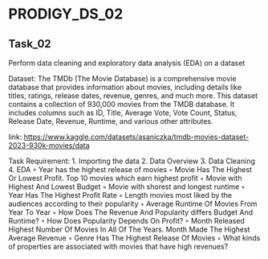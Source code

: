 # PRODIGY_DS_02

## Task_02

Perform data cleaning and exploratory data analysis (EDA) on a dataset

Dataset: The TMDb (The Movie Database) is a comprehensive movie database that provides information about movies, including details like titles, ratings, release dates, revenue, genres, and much more. This dataset contains a collection of 930,000 movies from the TMDB database. It includes columns such as ID, Title, Average Vote, Vote Count, Status, Release Date, Revenue, Runtime, and various other attributes.

link: https://www.kaggle.com/datasets/asaniczka/tmdb-movies-dataset-2023-930k-movies/data

Task Requirement:
    1. Importing the data
    2. Data Overview
    3. Data Cleaning
    4. EDA
        ◦ Year has the highest release of movies
        ◦ Movie Has The Highest Or Lowest Profit. Top 10 movies which earn highest profit
        ◦ Movie with Highest And Lowest Budget
        ◦ Movie with shorest and longest runtime
        ◦ Year Has The Highest Profit Rate
        ◦ Length movies most liked by the audiences according to their popularity
        ◦ Average Runtime Of Movies From Year To Year
        ◦ How Does The Revenue And Popularity differs Budget And Runtime? 
        ◦ How Does Popularity Depends On Profit?
        ◦ Month Released Highest Number Of Movies In All Of The Years. Month Made The Highest Average Revenue
        ◦ Genre Has The Highest Release Of Movies
        ◦ What kinds of properties are associated with movies that have high revenues?
